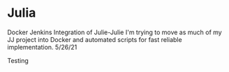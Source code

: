 # Julia
Docker Jenkins Integration of Julie-Julie
I'm trying to move as much of my JJ project into Docker and automated scripts for fast reliable implementation.  5/26/21

Testing

